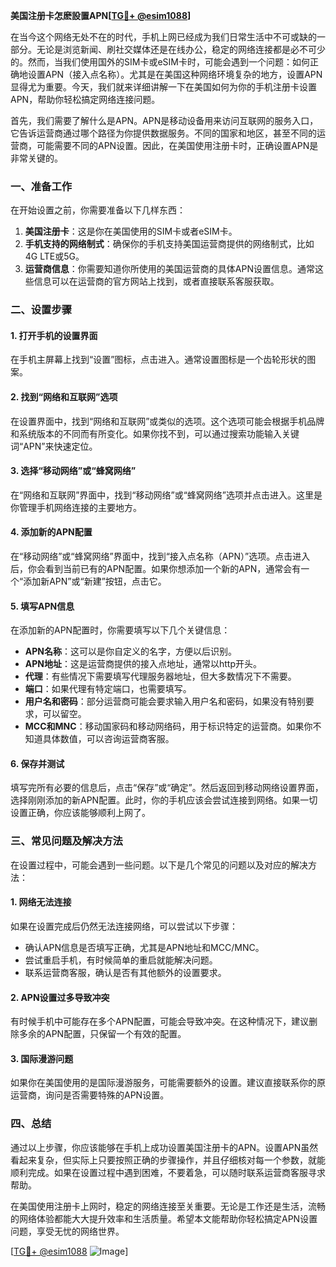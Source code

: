 **美国注册卡怎麽設置APN[[TG💪+ @esim1088](https://t.me/s/esim1088)]**

在当今这个网络无处不在的时代，手机上网已经成为我们日常生活中不可或缺的一部分。无论是浏览新闻、刷社交媒体还是在线办公，稳定的网络连接都是必不可少的。然而，当我们使用国外的SIM卡或eSIM卡时，可能会遇到一个问题：如何正确地设置APN（接入点名称）。尤其是在美国这种网络环境复杂的地方，设置APN显得尤为重要。今天，我们就来详细讲解一下在美国如何为你的手机注册卡设置APN，帮助你轻松搞定网络连接问题。

首先，我们需要了解什么是APN。APN是移动设备用来访问互联网的服务入口，它告诉运营商通过哪个路径为你提供数据服务。不同的国家和地区，甚至不同的运营商，可能需要不同的APN设置。因此，在美国使用注册卡时，正确设置APN是非常关键的。

### 一、准备工作

在开始设置之前，你需要准备以下几样东西：

1. **美国注册卡**：这是你在美国使用的SIM卡或者eSIM卡。
2. **手机支持的网络制式**：确保你的手机支持美国运营商提供的网络制式，比如4G LTE或5G。
3. **运营商信息**：你需要知道你所使用的美国运营商的具体APN设置信息。通常这些信息可以在运营商的官方网站上找到，或者直接联系客服获取。

### 二、设置步骤

#### 1. 打开手机的设置界面

在手机主屏幕上找到“设置”图标，点击进入。通常设置图标是一个齿轮形状的图案。

#### 2. 找到“网络和互联网”选项

在设置界面中，找到“网络和互联网”或类似的选项。这个选项可能会根据手机品牌和系统版本的不同而有所变化。如果你找不到，可以通过搜索功能输入关键词“APN”来快速定位。

#### 3. 选择“移动网络”或“蜂窝网络”

在“网络和互联网”界面中，找到“移动网络”或“蜂窝网络”选项并点击进入。这里是你管理手机网络连接的主要地方。

#### 4. 添加新的APN配置

在“移动网络”或“蜂窝网络”界面中，找到“接入点名称（APN）”选项。点击进入后，你会看到当前已有的APN配置。如果你想添加一个新的APN，通常会有一个“添加新APN”或“新建”按钮，点击它。

#### 5. 填写APN信息

在添加新的APN配置时，你需要填写以下几个关键信息：

- **APN名称**：这可以是你自定义的名字，方便以后识别。
- **APN地址**：这是运营商提供的接入点地址，通常以http开头。
- **代理**：有些情况下需要填写代理服务器地址，但大多数情况下不需要。
- **端口**：如果代理有特定端口，也需要填写。
- **用户名和密码**：部分运营商可能会要求输入用户名和密码，如果没有特别要求，可以留空。
- **MCC和MNC**：移动国家码和移动网络码，用于标识特定的运营商。如果你不知道具体数值，可以咨询运营商客服。

#### 6. 保存并测试

填写完所有必要的信息后，点击“保存”或“确定”。然后返回到移动网络设置界面，选择刚刚添加的新APN配置。此时，你的手机应该会尝试连接到网络。如果一切设置正确，你应该能够顺利上网了。

### 三、常见问题及解决方法

在设置过程中，可能会遇到一些问题。以下是几个常见的问题以及对应的解决方法：

#### 1. 网络无法连接

如果在设置完成后仍然无法连接网络，可以尝试以下步骤：
- 确认APN信息是否填写正确，尤其是APN地址和MCC/MNC。
- 尝试重启手机，有时候简单的重启就能解决问题。
- 联系运营商客服，确认是否有其他额外的设置要求。

#### 2. APN设置过多导致冲突

有时候手机中可能存在多个APN配置，可能会导致冲突。在这种情况下，建议删除多余的APN配置，只保留一个有效的配置。

#### 3. 国际漫游问题

如果你在美国使用的是国际漫游服务，可能需要额外的设置。建议直接联系你的原运营商，询问是否需要特殊的APN设置。

### 四、总结

通过以上步骤，你应该能够在手机上成功设置美国注册卡的APN。设置APN虽然看起来复杂，但实际上只要按照正确的步骤操作，并且仔细核对每一个参数，就能顺利完成。如果在设置过程中遇到困难，不要着急，可以随时联系运营商客服寻求帮助。

在美国使用注册卡上网时，稳定的网络连接至关重要。无论是工作还是生活，流畅的网络体验都能大大提升效率和生活质量。希望本文能帮助你轻松搞定APN设置问题，享受无忧的网络世界。

[[TG💪+ @esim1088](https://t.me/s/esim1088) ![Image](https://i.postimg.cc/4NQfJmqS/Snipaste-2025-05-13-00-14-12.png)]
